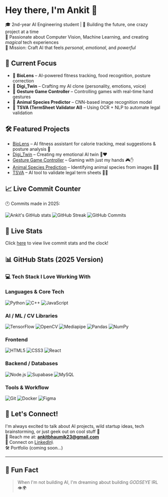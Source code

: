 # Hey there, I'm Ankit 👋

🎓 2nd-year AI Engineering student | 🚀 Building the future, one crazy project at a time\
🌟 Passionate about Computer Vision, Machine Learning, and creating *magical* tech experiences\
🎯 Mission: Craft AI that feels *personal*, *emotional*, and *powerful*

## 🚀 Current Focus

- 🌱 **BioLens** – AI-powered fitness tracking, food recognition, posture correction
- 🧠 **Digi\_Twin** – Crafting my AI clone (personality, emotions, voice)
- 🏉️ **Gesture Game Controller** – Controlling games with real-time hand gestures
- 🐾 **Animal Species Predictor** – CNN-based image recognition model
- 💜 **TSVA (TermSheet Validator AI)** – Using OCR + NLP to automate legal validation

## 🛠️ Featured Projects

- [BioLens](link) – AI fitness assistant for calorie tracking, meal suggestions & posture analysis 🍎
- [Digi\_Twin](link) – Creating my emotional AI twin 🤖❤️
- [Gesture Game Controller](link) – Gaming with just my hands 🎮✋
- [Animal Species Prediction](link) – Identifying animal species from images 🐯📸
- [TSVA](link) – AI tool to validate legal term sheets 📁🤖

## 📈 Live Commit Counter

🕛 Commits made in 2025:

![Ankit's GitHub stats](https://github-readme-stats.vercel.app/api?username=yourusername&show_icons=true&theme=radical)
![GitHub Streak](https://github-readme-streak-stats.herokuapp.com/?user=yourusername&theme=radical)
![GitHub Commits](https://img.shields.io/badge/Commits_2025-325-yellow)

## 🚀 Live Stats
Click [here](https://github.com/Ankitbhaumik916) to view live commit stats and the clock!

## 📊 GitHub Stats (2025 Version)

### 💻 Tech Stack I Love Working With

<h3>Languages & Core Tech</h3> 
<p>
  <img alt="Python" src="https://img.shields.io/badge/-Python-3776AB?style=flat-square&logo=python&logoColor=white" />
  <img alt="C++" src="https://img.shields.io/badge/-C++-00599C?style=flat-square&logo=cplusplus&logoColor=white" />
  <img alt="JavaScript" src="https://img.shields.io/badge/-JavaScript-F7DF1C?style=flat-square&logo=javascript&logoColor=black" />
</p>

<h3>AI / ML / CV Libraries</h3> 
<p>
  <img alt="TensorFlow" src="https://img.shields.io/badge/-TensorFlow-FF6F00?style=flat-square&logo=tensorflow&logoColor=white" />
  <img alt="OpenCV" src="https://img.shields.io/badge/-OpenCV-5C3EE8?style=flat-square&logo=opencv&logoColor=white" />
  <img alt="Mediapipe" src="https://img.shields.io/badge/-Mediapipe-FF9800?style=flat-square&logo=google&logoColor=white" />
  <img alt="Pandas" src="https://img.shields.io/badge/-Pandas-150458?style=flat-square&logo=pandas&logoColor=white" />
  <img alt="NumPy" src="https://img.shields.io/badge/-NumPy-013243?style=flat-square&logo=numpy&logoColor=white" />
</p>

<h3>Frontend</h3> 
<p>
  <img alt="HTML5" src="https://img.shields.io/badge/-HTML5-E34F26?style=flat-square&logo=html5&logoColor=white" />
  <img alt="CSS3" src="https://img.shields.io/badge/-CSS3-1572B6?style=flat-square&logo=css3&logoColor=white" />
  <img alt="React" src="https://img.shields.io/badge/-React-45b8d8?style=flat-square&logo=react&logoColor=white" />
</p>

<h3>Backend / Databases</h3> 
<p>
  <img alt="Node.js" src="https://img.shields.io/badge/-Node.js-43853d?style=flat-square&logo=node.js&logoColor=white" />
  <img alt="Supabase" src="https://img.shields.io/badge/-Supabase-3ECF8E?style=flat-square&logo=supabase&logoColor=white" />
  <img alt="MySQL" src="https://img.shields.io/badge/-MySQL-4479A1?style=flat-square&logo=mysql&logoColor=white" />
</p>

<h3>Tools & Workflow</h3> 
<p>
  <img alt="Git" src="https://img.shields.io/badge/-Git-F05032?style=flat-square&logo=git&logoColor=white" />
  <img alt="Docker" src="https://img.shields.io/badge/-Docker-46a2f1?style=flat-square&logo=docker&logoColor=white" />
  <img alt="Figma" src="https://img.shields.io/badge/-Figma-F24E1E?style=flat-square&logo=figma&logoColor=white" />
</p>

## 📨 Let's Connect!

I'm always excited to talk about AI projects, wild startup ideas, tech brainstorming, or just geek out on cool stuff 🚀\
📩 Reach me at: **ankitbhaumik23@gmail.com**\
🔗 Connect on [LinkedIn](https://www.linkedin.com/in/ankitbhaumik/)\  
🛠️ Portfolio (coming soon...)

---

## 🌟 Fun Fact

> When I'm not building AI, I'm dreaming about building *GODSEYE* IRL 👁️🌍
